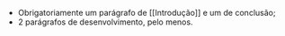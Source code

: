 - Obrigatoriamente um parágrafo de [[Introdução]] e um de conclusão;
- 2 parágrafos de desenvolvimento, pelo menos.